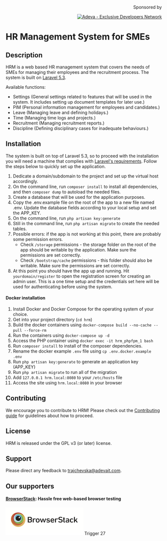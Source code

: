 <p align="right">Sponsored by</p>
<p align="right"><a href="https://adevait.com/"><img src="https://adevait.com/img/logo.svg" alt="Adeva - Exclusive Developers Network" width="105" ></a></p>

# HR Management System for SMEs

## Description

HRM is a web based HR management system that covers the needs of SMEs for managing their employees and the recruitment process. The system is built on [Laravel 5.3](https://laravel.com/docs/5.3).

Available functions:

* Settings (General settings related to features that will be used in the system. It includes setting up document templates for later use.)
* PIM (Personal information management for employees and candidates.)
* Leave (Managing leave and defining holidays.)
* Time (Managing time logs and projects.)
* Recruitment (Managing recruitment reports.)
* Discipline (Defining disciplinary cases for inadequate behaviours.)

## Installation

The system is built on top of Laravel 5.3, so to proceed with the installation you will need a machine that complies with [Laravel's requirements](https://laravel.com/docs/5.3/installation). Follow the steps below to quickly set up the application.

1. Dedicate a domain/subdomain to the project and set up the virtual host accordingly.
2. On the command line, run `composer install` to install all dependencies, and then `composer dump` to autoload the needed files.
3. Create a database that will be used for the application purposes.
4. Copy the .env.example file on the root of the app to a new file named .env. Update the database fields according to your local setup and set the APP_KEY.
5. On the command line, run `php artisan key:generate`
6. Still in the command line, run `php artisan migrate` to create the needed tables. 
7. Possible errors: if the app is not working at this point, there are probably some permission errors. 
    * Check `/storage` permissions - the storage folder on the root of the app should be writable by the application. Make sure the permissions are set correctly.
    * Check `/bootstrap/cache` permissions - this folder should also be writable. Make sure the permissions are set correctly. 
8. At this point you should have the app up and running. Hit `yourdomain/register` to open the registration screen for creating an admin user. This is a one time setup and the credentials set here will be used for authenticating before using the system.

#### Docker installation
1. Install Docker and Docker Compose for the operating system of your choice.
2. Get into your project directory (`cd hrm`)
3. Build the docker containers using `docker-compose build --no-cache --pull --force-rm`
4. Run the containers using `docker-compose up -d`
5. Access the PHP container using `docker exec -it hrm_phpfpm_1 bash`
6. Run `composer install` to install of the composer dependencies.
7. Rename the docker example `.env` file using `cp .env.docker.example .env`
8. Run `php artisan key:generate` to generate an application key (APP_KEY)
9. Run `php artisan migrate` to run all of the migration
10. Add `127.0.0.1 hrm.local:8080` to your `/etc/hosts` file
11. Access the site using `hrm.local:8080` in your browser

## Contributing

We encourage you to contribute to HRM! Please check out the [Contributing guide](contributing.md) for guidelines about how to proceed. 

## License

HRM is released under the GPL v3 (or later) license.

## Support

Please direct any feedback to trajchevska@adevait.com.

## Our supporters
#### [BrowserStack](https://www.browserstack.com/): Hassle free web-based browser testing 
![Testing made easy with BrowserStack](https://raw.githubusercontent.com/adevait/hrm/master/public/images/browserstack-logo.png)
Trigger 27

